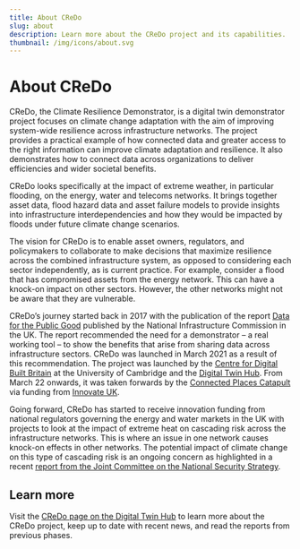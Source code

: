 ```yaml
--- 
title: About CReDo
slug: about
description: Learn more about the CReDo project and its capabilities.
thumbnail: /img/icons/about.svg
---
```


# About CReDo

CReDo, the Climate Resilience Demonstrator, is a digital twin demonstrator project focuses on climate change adaptation with the aim of improving system-wide resilience across infrastructure networks. The project provides a practical example of how connected data and greater access to the right information can improve climate adaptation and resilience. It also demonstrates how to connect data across organizations to deliver efficiencies and wider societal benefits.

CReDo looks specifically at the impact of extreme weather, in particular flooding, on the energy, water and telecoms networks. It brings together asset data, flood hazard data and asset failure models to provide insights into infrastructure interdependencies and how they would be impacted by floods under future climate change scenarios.

The vision for CReDo is to enable asset owners, regulators, and policymakers to collaborate to make decisions that maximize resilience across the combined infrastructure system, as opposed to considering each sector independently, as is current practice. For example, consider a flood that has compromised assets from the energy network. This can have a knock-on impact on other sectors. However, the other networks might not be aware that they are vulnerable.

CReDo’s journey started back in 2017 with the publication of the report [Data for the Public Good](https://nic.org.uk/app/uploads/Data-for-the-Public-Good-NIC-Report.pdf) published by the National Infrastructure Commission in the UK. The report recommended the need for a demonstrator – a real working tool – to show the benefits that arise from sharing data across infrastructure sectors. CReDo was launched in March 2021 as a result of this recommendation. The project was launched by the [Centre for Digital Built Britain](https://www.cdbb.cam.ac.uk/) at the University of Cambridge and the [Digital Twin Hub](https://digitaltwinhub.co.uk/credo). From March 22 onwards, it was taken forwards by the [Connected Places Catapult](https://cp.catapult.org.uk/) via funding from [Innovate UK](https://www.ukri.org/councils/innovate-uk).

Going forward, CReDo has started to receive innovation funding from national regulators governing the energy and water markets in the UK with projects to look at the impact of extreme heat on cascading risk across the infrastructure networks. This is where an issue in one network causes knock-on effects in other networks. The potential impact of climate change on this type of cascading risk is an ongoing concern as highlighted in a recent [report from the Joint Committee on the National Security Strategy](https://publications.parliament.uk/pa/jt5803/jtselect/jtnatsec/132/report.html).

## Learn more

Visit the [CReDo page on the Digital Twin Hub](https://digitaltwinhub.co.uk/credo/) to learn more about the CReDo project, keep up to date with recent news, and read the reports from previous phases.